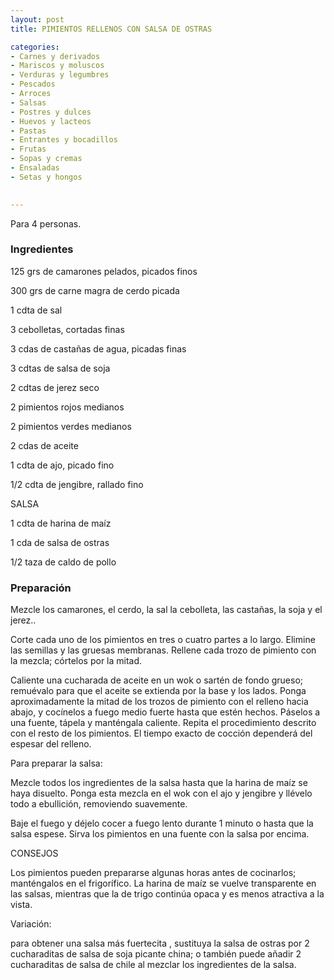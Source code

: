 ```yaml
---
layout: post
title: PIMIENTOS RELLENOS CON SALSA DE OSTRAS

categories:
- Carnes y derivados
- Mariscos y moluscos
- Verduras y legumbres
- Pescados
- Arroces
- Salsas
- Postres y dulces
- Huevos y lacteos
- Pastas
- Entrantes y bocadillos
- Frutas
- Sopas y cremas
- Ensaladas
- Setas y hongos
 

---
```


Para 4 personas.

<h3>Ingredientes</h3>

125 grs de camarones pelados, picados finos

300 grs de carne magra de cerdo picada

1 cdta de sal

3 cebolletas, cortadas finas

3 cdas de castañas de agua, picadas finas

3 cdtas de salsa de soja

2 cdtas de jerez seco

2 pimientos rojos medianos

2 pimientos verdes medianos

2 cdas de aceite

1 cdta de ajo, picado fino

1/2 cdta de jengibre, rallado fino

SALSA

1 cdta de harina de maíz

1 cda de salsa de ostras

1/2 taza de caldo de pollo

<h3>Preparación</h3>

Mezcle los camarones, el cerdo, la sal la cebolleta, las castañas, la soja y el jerez..

Corte cada uno de los pimientos en tres o cuatro partes a lo largo. Elimine las semillas y las gruesas membranas. Rellene cada trozo de pimiento con la mezcla; córtelos por la mitad.

Caliente una cucharada de aceite en un wok o sartén de fondo grueso; remuévalo para que el aceite se extienda por la base y los lados. Ponga aproximadamente la mitad de los trozos de pimiento con el relleno hacia abajo, y cocínelos a fuego medio fuerte hasta que estén hechos. Páselos a una fuente, tápela y manténgala caliente. Repita el procedimiento descrito con el resto de los pimientos. El tiempo exacto de cocción dependerá del espesar del relleno.

Para preparar la salsa:

Mezcle todos los ingredientes de la salsa hasta que la harina de maíz se haya disuelto. Ponga esta mezcla en el wok con el ajo y jengibre y llévelo todo a ebullición, removiendo suavemente.

Baje el fuego y déjelo cocer a fuego lento durante 1 minuto o hasta que la salsa espese. Sirva los pimientos en una fuente con la salsa por encima.

CONSEJOS

Los pimientos pueden prepararse algunas horas antes de cocinarlos; manténgalos en el frigorífico. La harina de maíz se vuelve transparente en las salsas, mientras que la de trigo continúa opaca y es menos atractiva a la vista.

Variación:

para obtener una salsa más fuertecita , sustituya la salsa de ostras por 2 cucharaditas de salsa de soja picante china; o también puede añadir 2 cucharaditas de salsa de chile al mezclar los ingredientes de la salsa.

